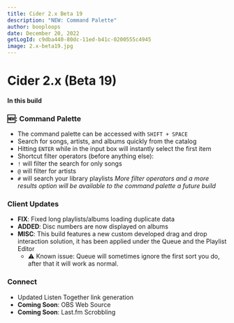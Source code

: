 ```yaml
---
title: Cider 2.x Beta 19
description: "NEW: Command Palette"
author: booploops
date: December 20, 2022
getLogId: c9dba440-80dc-11ed-b41c-0200555c4945
image: 2.x-beta19.jpg
---
```


# Cider 2.x (Beta 19)

#### In this build

### 🆕: Command Palette

- The command palette can be accessed with `SHIFT + SPACE`
- Search for songs, artists, and albums quickly from the catalog
- Hitting `ENTER` while in the input box will instantly select the first item
- Shortcut filter operators (before anything else):
- `!` will filter the search for only songs
- `@` will filter for artists
- `#` will search your library playlists
  _More filter operators and a more results option will be available to the command palette a future build_

### Client Updates

- **FIX**: Fixed long playlists/albums loading duplicate data
- **ADDED**: Disc numbers are now displayed on albums
- **MISC**: This build features a new custom developed drag and drop interaction solution, it has been applied under the Queue and the Playlist Editor
  - ⚠️ Known issue: Queue will sometimes ignore the first sort you do, after that it will work as normal.

### Connect

- Updated Listen Together link generation
- **Coming Soon**: OBS Web Source
- **Coming Soon**: Last.fm Scrobbling

